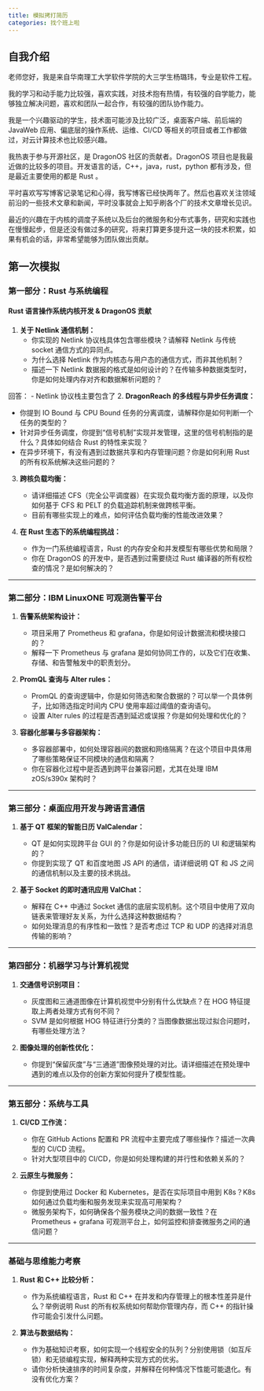 ```yaml
---
title: 模拟拷打简历
categories: 找个班上啦
---
```

## 自我介绍
老师您好，我是来自华南理工大学软件学院的大三学生杨璐玮，专业是软件工程。

我的学习和动手能力比较强，喜欢实践，对技术抱有热情，有较强的自学能力，能够独立解决问题，喜欢和团队一起合作，有较强的团队协作能力。

我是一个兴趣驱动的学生，技术面可能涉及比较广泛，桌面客户端、前后端的 JavaWeb 应用、偏底层的操作系统、运维、CI/CD 等相关的项目或者工作都做过，对云计算技术也比较感兴趣。

我热衷于参与开源社区，是 DragonOS 社区的贡献者。DragonOS 项目也是我最近做的比较多的项目。开发语言的话，C++，java，rust，python 都有涉及，但是最近主要使用的都是 Rust 。

平时喜欢写写博客记录笔记和心得，我写博客已经快两年了。然后也喜欢关注领域前沿的一些技术文章和新闻，平时没事就会上知乎刷各个厂的技术文章增长见识。

最近的兴趣在于内核的调度子系统以及后台的微服务和分布式事务，研究和实践也在慢慢起步，但是还没有做过多的研究，将来打算更多提升这一块的技术积累，如果有机会的话，非常希望能够为团队做出贡献。
## 第一次模拟
### **第一部分：Rust 与系统编程**
#### Rust 语言操作系统内核开发 & DragonOS 贡献

1. **关于 Netlink 通信机制：**
   - 你实现的 Netlink 协议栈具体包含哪些模块？请解释 Netlink 与传统 socket 通信方式的异同点。
   - 为什么选择 Netlink 作为内核态与用户态的通信方式，而非其他机制？
   - 描述一下 Netlink 数据报的格式是如何设计的？在传输多种数据类型时，你是如何处理内存对齐和数据解析问题的？

回答：
    - Netlink 协议栈主要包含了
2. **DragonReach 的多线程与异步任务调度：**
   - 你提到 IO Bound 与 CPU Bound 任务的分离调度，请解释你是如何判断一个任务的类型的？
   - 针对异步任务调度，你提到“信号机制”实现并发管理，这里的信号机制指的是什么？具体如何结合 Rust 的特性来实现？
   - 在异步环境下，有没有遇到过数据共享和内存管理问题？你是如何利用 Rust 的所有权系统解决这些问题的？

3. **跨核负载均衡：**
   - 请详细描述 CFS（完全公平调度器）在实现负载均衡方面的原理，以及你如何基于 CFS 和 PELT 的负载追踪机制来做跨核平衡。
   - 目前有哪些实现上的难点，如何评估负载均衡的性能改进效果？
   
4. **在 Rust 生态下的系统编程挑战：**
   - 作为一门系统编程语言，Rust 的内存安全和并发模型有哪些优势和局限？
   - 你在 DragonOS 的开发中，是否遇到过需要绕过 Rust 编译器的所有权检查的情况？是如何解决的？

---

### **第二部分：IBM LinuxONE 可观测告警平台**

1. **告警系统架构设计：**
   - 项目采用了 Prometheus 和 grafana，你是如何设计数据流和模块接口的？
   - 解释一下 Prometheus 与 grafana 是如何协同工作的，以及它们在收集、存储、和告警触发中的职责划分。
   
2. **PromQL 查询与 Alter rules：**
   - PromQL 的查询逻辑中，你是如何筛选和聚合数据的？可以举一个具体例子，比如筛选指定时间内 CPU 使用率超过阈值的查询语句。
   - 设置 Alter rules 的过程是否遇到延迟或误报？你是如何处理和优化的？

3. **容器化部署与多容器架构：**
   - 多容器部署中，如何处理容器间的数据和网络隔离？在这个项目中具体用了哪些策略保证不同模块的通信和隔离？
   - 你在容器化过程中是否遇到跨平台兼容问题，尤其在处理 IBM zOS/s390x 架构时？

---

### **第三部分：桌面应用开发与跨语言通信**

1. **基于 QT 框架的智能日历 ValCalendar：**
   - QT 是如何实现跨平台 GUI 的？你是如何设计多功能日历的 UI 和逻辑架构的？
   - 你提到实现了 QT 和百度地图 JS API 的通信，请详细说明 QT 和 JS 之间的通信机制以及主要的技术挑战。

2. **基于 Socket 的即时通讯应用 ValChat：**
   - 解释在 C++ 中通过 Socket 通信的底层实现机制。这个项目中使用了双向链表来管理好友关系，为什么选择这种数据结构？
   - 如何处理消息的有序性和一致性？是否考虑过 TCP 和 UDP 的选择对消息传输的影响？

---

### **第四部分：机器学习与计算机视觉**

1. **交通信号识别项目：**
   - 灰度图和三通道图像在计算机视觉中分别有什么优缺点？在 HOG 特征提取上两者处理方式有何不同？
   - SVM 是如何根据 HOG 特征进行分类的？当图像数据出现过拟合问题时，有哪些处理方法？

2. **图像处理的创新性优化：**
   - 你提到“保留灰度”与“三通道”图像预处理的对比。请详细描述在预处理中遇到的难点以及你的创新方案如何提升了模型性能。

---

### **第五部分：系统与工具**

1. **CI/CD 工作流：**
   - 你在 GitHub Actions 配置和 PR 流程中主要完成了哪些操作？描述一次典型的 CI/CD 流程。
   - 针对大型项目中的 CI/CD，你是如何处理构建的并行性和依赖关系的？

2. **云原生与微服务：**
   - 你提到使用过 Docker 和 Kubernetes，是否在实际项目中用到 K8s？K8s 如何通过负载均衡和服务发现来实现高可用架构？
   - 微服务架构下，如何确保各个服务模块之间的数据一致性？在 Prometheus + grafana 可观测平台上，如何监控和排查微服务之间的通信问题？

---

### **基础与思维能力考察**

1. **Rust 和 C++ 比较分析：**
   - 作为系统编程语言，Rust 和 C++ 在并发和内存管理上的根本性差异是什么？举例说明 Rust 的所有权系统如何帮助你管理内存，而 C++ 的指针操作可能会引发什么问题。

2. **算法与数据结构：**
   - 作为基础知识考察，如何实现一个线程安全的队列？分别使用锁（如互斥锁）和无锁编程实现，解释两种实现方式的优劣。
   - 请你分析快速排序的时间复杂度，并解释在何种情况下性能可能退化。有没有优化方案？
